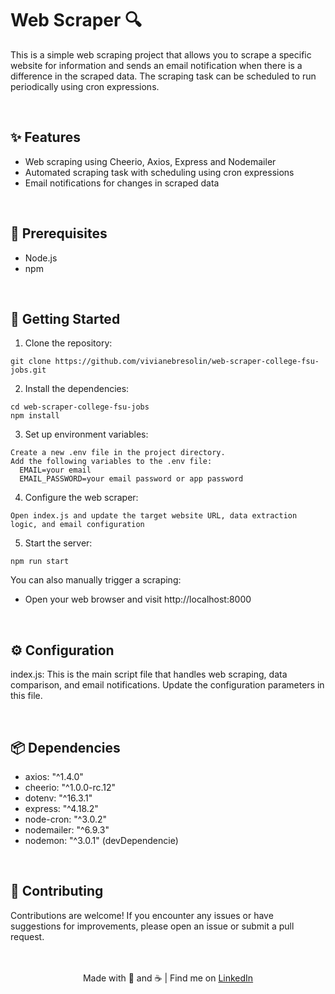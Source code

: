 # Web Scraper 🔍

This is a simple web scraping project that allows you to scrape a specific website for information and sends an email notification when there is a difference in the scraped data. The scraping task can be scheduled to run periodically using cron expressions.

<br>

## ✨ Features

- Web scraping using Cheerio, Axios, Express and Nodemailer
- Automated scraping task with scheduling using cron expressions
- Email notifications for changes in scraped data

<br>

## 🔑 Prerequisites

- Node.js
- npm

<br>

## 🚀 Getting Started

1. Clone the repository:
  ```
  git clone https://github.com/vivianebresolin/web-scraper-college-fsu-jobs.git
  ```

2. Install the dependencies:
```
cd web-scraper-college-fsu-jobs
npm install
```

3. Set up environment variables:
```
Create a new .env file in the project directory.
Add the following variables to the .env file:
  EMAIL=your email
  EMAIL_PASSWORD=your email password or app password
```

4. Configure the web scraper:
```
Open index.js and update the target website URL, data extraction logic, and email configuration
```

5. Start the server:
```
npm run start
```

You can also manually trigger a scraping:

- Open your web browser and visit http://localhost:8000

<br>

## ⚙️ Configuration
index.js: This is the main script file that handles web scraping, data comparison, and email notifications. Update the configuration parameters in this file.

<br>

## 📦 Dependencies
- axios: "^1.4.0"
- cheerio: "^1.0.0-rc.12"
- dotenv: "^16.3.1"
- express: "^4.18.2"
- node-cron: "^3.0.2"
- nodemailer: "^6.9.3"
- nodemon: "^3.0.1" (devDependencie)

<br>

## 🤝 Contributing
Contributions are welcome! If you encounter any issues or have suggestions for improvements, please open an issue or submit a pull request.

<br>
<br>
<div align="center">
  Made with 🧡 and ☕ | Find me on <a href="https://www.linkedin.com/in/vivianebresolin/"> LinkedIn</a>
</div>
<br>
